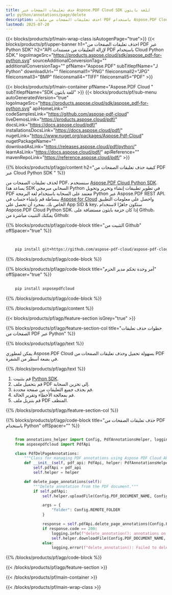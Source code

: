 ```yaml
---
title: حذف تعليقات الصفحات عبر Aspose.PDF Cloud SDK للغة بايثون
url: python/annotations/page/delete
description: احذف تعليقات الصفحات من ملفات PDF باستخدام Aspose.PDF Cloud SDK للغة بايثون.
lastmod: 2025-07-20
---
```


{{< blocks/products/pf/main-wrap-class isAutogenPage="true">}}
{{< blocks/products/pf/upper-banner h1="احذف تعليقات الصفحات من PDF عبر Python SDK" h2="API لإزالة التعليقات من مستندات PDF باستخدام Cloud Python SDK." logoImageSrc="https://products.aspose.cloud/sdk/aspose_pdf-for-python.svg" sourceAdditionalConversionTag="" additionalConversionTag="" pfName="Aspose.PDF" subTitlepfName="لـ Python" downloadUrl="" fileiconsmall1="PNG" fileiconsmall2="JPG" fileiconsmall3="BMP" fileiconsmall4="TIFF" fileiconsmall5="PDF" >}}

{{< blocks/products/pf/main-container pfName="Aspose.PDF Cloud " subTitlepfName="SDK للغة بايثون" >}}
{{< blocks/products/pf/sub-menu autoGeneratedVersion="true" logoImageSrc="https://products.aspose.cloud/sdk/aspose_pdf-for-python.svg" apiHomeLink="" codeSamplesLink="https://github.com/aspose-pdf-cloud" liveDemosLink="https://products.aspose.cloud/pdf/" docsLink="https://docs.aspose.cloud/pdf/" installationsDocsLink="https://docs.aspose.cloud/pdf/" nugetLink="https://www.nuget.org/packages/Aspose.Pdf-Cloud" nugetPackageName="" downloadAsLink="https://releases.aspose.cloud/pdf/python/" learnAsLink="https://docs.aspose.cloud/pdf/" apiReference="" mavenRepoLink="https://reference.aspose.cloud/pdf/" >}}

{{% blocks/products/pf/agp/content h2="كيفية حذف تعليقات الصفحات من PDF عبر Cloud Python SDK " %}}

لحذف تعليقات الصفحات من PDF، سنستخدم
[Aspose.PDF Cloud Python SDK](https://products.aspose.cloud/pdf/python/). يساعد هذا SDK السحابي مبرمجي Python في تطوير تطبيقات إنشاء وتحرير وتحويل PDF معتمد على السحابة باستخدام لغة البرمجة Python عبر Aspose.PDF REST API. ببساطة قم بإنشاء حساب في [Aspose for Cloud](https://dashboard.aspose.cloud/#/apps) واحصل على معلومات التطبيق الخاص بك. بمجرد أن تحصل على App SID & key، ستكون جاهزًا لاستخدام Aspose.PDF Cloud Python SDK. إذا كان حزمة بايثون مستضافة على Github، يمكنك التثبيت مباشرة من Github:

{{% blocks/products/pf/agp/code-block title="التثبيت من Github" offSpacer="true" %}}

```bash

     
    pip install git+https://github.com/aspose-pdf-cloud/aspose-pdf-cloud-python.git


```

{{% /blocks/products/pf/agp/code-block %}}

{{% blocks/products/pf/agp/code-block title="أمر وحدة تحكم مدير الحزم" offSpacer="true" %}}

```bash
     
    pip install asposepdfcloud

```

{{% /blocks/products/pf/agp/code-block %}}

{{% /blocks/products/pf/agp/content %}}

{{< blocks/products/pf/agp/feature-section isGrey="true" >}}

{{% blocks/products/pf/agp/feature-section-col title="خطوات حذف تعليقات الصفحات من PDF عبر Python" %}}

{{% blocks/products/pf/agp/text %}}

يمكن لمطوري Aspose.PDF Cloud بسهولة تحميل وحذف تعليقات الصفحات من PDF في بضعة أسطر من الشفرة.

{{% /blocks/products/pf/agp/text %}}

1. قم بتثبيت [Python SDK](https://pypi.org/project/asposepdfcloud/).
1. قم بتحميل ملف PDF إلى تخزين السحابة.
1. قم بحذف جميع التعليقات من صفحة محددة.
1. قم بمعالجة الأخطاء وتقرير الحالة.
1. قم بتنزيل ملف PDF المنظف.

{{% /blocks/products/pf/agp/feature-section-col %}}

{{% blocks/products/pf/agp/code-block title="حذف تعليقات الصفحات من PDF باستخدام Python" offSpacer="" %}}

```python

    from annotations_helper import Config, PdfAnnotationsHelper, logging
    from asposepdfcloud import PdfApi

    class PdfDelPageAnnotations:
        """Class for managing PDF annotations using Aspose PDF Cloud API."""
        def __init__(self, pdf_api: PdfApi, helper: PdfAnnotationsHelper):
            self.pdfApi = pdf_api
            self.helper = helper

        def delete_page_annotations(self):
            """Delete annotation from the PDF document."""
            if self.pdfApi:
                self.helper.uploadFile(Config.PDF_DOCUMENT_NAME, Config.LOCAL_FOLDER, Config.REMOTE_FOLDER)

                args = {
                    "folder": Config.REMOTE_FOLDER
                }

                response = self.pdfApi.delete_page_annotations(Config.PDF_DOCUMENT_NAME, Config.PAGE_NUMBER, **args)
                if response.code == 200:
                    logging.info(f"delete_annotation(): annotations on page '{Config.PAGE_NUMBER}' deleted from the document '{Config.PDF_DOCUMENT_NAME}'.")
                    self.helper.downloadFile(Config.PDF_DOCUMENT_NAME, Config.LOCAL_RESULT_DOCUMENT_NAME, Config.LOCAL_FOLDER, Config.REMOTE_FOLDER, "del_page_annotations_")
                else:
                    logging.error(f"delete_annotation(): Failed to delete annotation from the document. Response code: {response.code}")
```

{{% /blocks/products/pf/agp/code-block %}}

{{< /blocks/products/pf/agp/feature-section >}}

{{< /blocks/products/pf/main-container >}}

{{< /blocks/products/pf/main-wrap-class >}}
